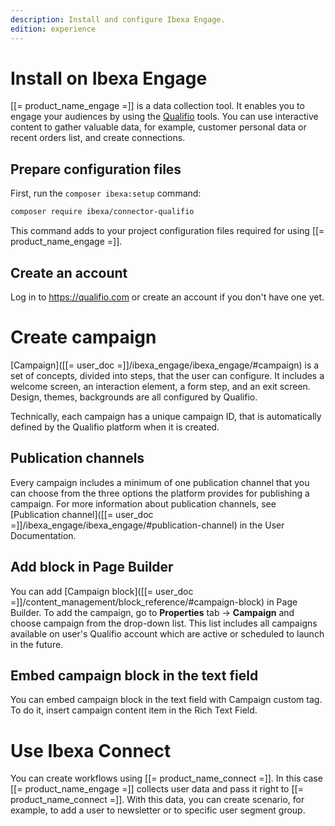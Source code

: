 ```yaml
---
description: Install and configure Ibexa Engage.
edition: experience
---
```


# Install on Ibexa Engage

[[= product_name_engage =]] is a data collection tool. It enables you to engage your audiences by using the [Qualifio](https://qualifio.com/) tools.
You can use interactive content to gather valuable data, for example, customer personal data or recent orders list, and create connections.

## Prepare configuration files

First, run the `composer ibexa:setup` command:

``` bash
composer require ibexa/connector-qualifio
```

This command adds to your project configuration files required for using [[= product_name_engage =]].

## Create an account

Log in to https://qualifio.com or create an account if you don't have one yet.

# Create campaign

[Campaign]([[= user_doc =]]/ibexa_engage/ibexa_engage/#campaign) is a set of concepts, divided into steps, that the user can configure.
It includes a welcome screen, an interaction element, a form step, and an exit screen.
Design, themes, backgrounds are all configured by Qualifio.

Technically, each campaign has a unique campaign ID, that is automatically defined by the Qualifio platform when it is created.

## Publication channels

Every campaign includes a minimum of one publication channel that you can choose from the three options the platform provides for publishing a campaign.
For more information about publication channels, see [Publication channel]([[= user_doc =]]/ibexa_engage/ibexa_engage/#publication-channel) in the User Documentation.

## Add block in Page Builder

You can add [Campaign block]([[= user_doc =]]/content_management/block_reference/#campaign-block) in Page Builder.
To add the campaign,  go to **Properties** tab -> **Campaign** and choose campaign from the drop-down list. This list includes all campaigns available on user's Qualifio account which are active or scheduled to launch in the future.

## Embed campaign block in the text field

You can embed campaign block in the text field with Campaign custom tag.
To do it, insert campaign content item in the Rich Text Field.

# Use Ibexa Connect

You can create workflows using [[= product_name_connect =]].
In this case [[= product_name_engage =]] collects user data and pass it right to [[= product_name_connect =]].
With this data, you can create scenario, for example, to add a user to newsletter or to specific user segment group.